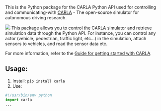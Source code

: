 This is the Python package for the CARLA Python API used for controlling and communicating-with [CARLA](https://carla.org) - The open-source simulator for autonomous driving research.

![](https://raw.githubusercontent.com/carla-simulator/carla/master/Docs/img/carla_modules.png)
This package allows you to control the CARLA simulator and retrieve simulation data through the Python API. For instance, you can control any actor (vehicle, pedestrian, traffic light, etc...) in the simulation, attach sensors to vehicles, and read the sensor data etc.

For more information, refer to the [Guide for getting started with CARLA](https://carla.readthedocs.io/en/latest/getting_started/).

## Usage:

1. Install: `pip install carla`
2. Use:

```python
#!/usr/bin/env python
import carla
...
```
